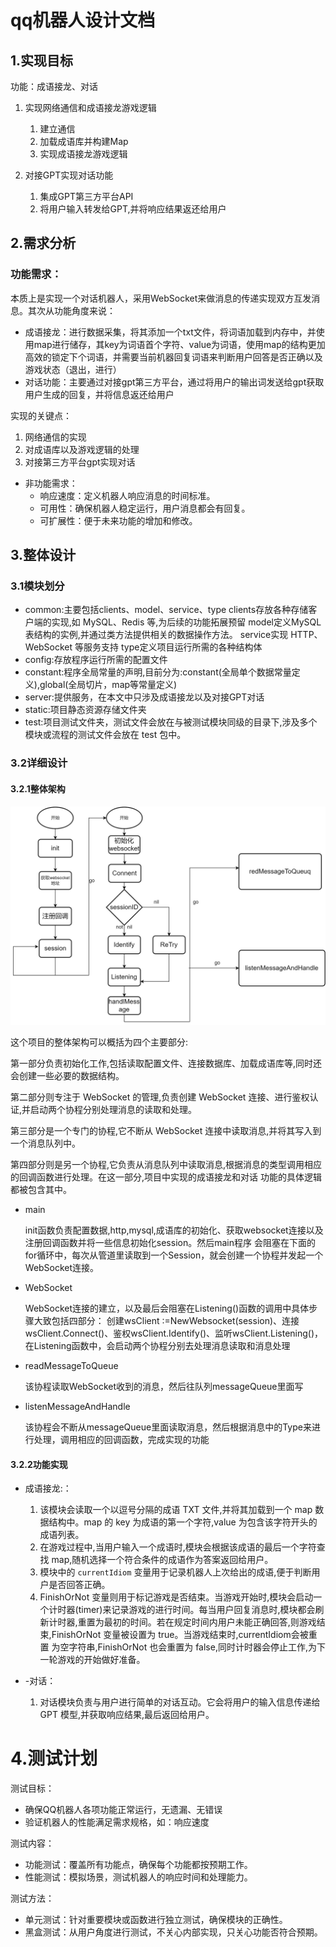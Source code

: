 # qq机器人设计文档
  ## 1.实现目标

  功能：成语接龙、对话

  1. 实现网络通信和成语接龙游戏逻辑
     1. 建立通信
     2. 加载成语库并构建Map
     3. 实现成语接龙游戏逻辑

  2. 对接GPT实现对话功能
     1. 集成GPT第三方平台API
     2. 将用户输入转发给GPT,并将响应结果返还给用户

  ## 2.需求分析

  ### 功能需求：

   本质上是实现一个对话机器人，采用WebSocket来做消息的传递实现双方互发消息。其次从功能角度来说：
  - 成语接龙：进行数据采集，将其添加一个txt文件，将词语加载到内存中，并使用map进行储存，其key为词语首个字符、value为词语，使用map的结构更加高效的锁定下个词语，并需要当前机器回复词语来判断用户回答是否正确以及游戏状态（退出，进行）
  - 对话功能：主要通过对接gpt第三方平台，通过将用户的输出词发送给gpt获取用户生成的回复，并将信息返还给用户

   实现的关键点： 

  1. 网络通信的实现 
  2. 对成语库以及游戏逻辑的处理
  3. 对接第三方平台gpt实现对话

  - 非功能需求：
    - 响应速度：定义机器人响应消息的时间标准。
    - 可用性：确保机器人稳定运行，用户消息都会有回复。
    - 可扩展性：便于未来功能的增加和修改。

  ## 3.整体设计

  ### 3.1模块划分

  - common:主要包括clients、model、service、type
           clients存放各种存储客户端的实现,如 MySQL、Redis 等,为后续的功能拓展预留
           model定义MySQL表结构的实例,并通过类方法提供相关的数据操作方法。
           service实现 HTTP、WebSocket 等服务支持
           type定义项目运行所需的各种结构体
  - config:存放程序运行所需的配置文件
  - constant:程序全局常量的声明,目前分为:constant(全局单个数据常量定义),global(全局切片，map等常量定义)
  - server:提供服务，在本文中只涉及成语接龙以及对接GPT对话
  - static:项目静态资源存储文件夹
  - test:项目测试文件夹，测试文件会放在与被测试模块同级的目录下,涉及多个模块或流程的测试文件会放在 test 包中。

  ### 3.2详细设计

  #### 3.2.1整体架构
![img_4.png](static/img_md/img_4.png)

  这个项目的整体架构可以概括为四个主要部分:

  第一部分负责初始化工作,包括读取配置文件、连接数据库、加载成语库等,同时还会创建一些必要的数据结构。

  第二部分则专注于 WebSocket 的管理,负责创建 WebSocket 连接、进行鉴权认证,并启动两个协程分别处理消息的读取和处理。

  第三部分是一个专门的协程,它不断从 WebSocket 连接中读取消息,并将其写入到一个消息队列中。

  第四部分则是另一个协程,它负责从消息队列中读取消息,根据消息的类型调用相应的回调函数进行处理。在这一部分,项目中实现的成语接龙和对话
  功能的具体逻辑都被包含其中。

  - main

    init函数负责配置数据,http,mysql,成语库的初始化、获取websocket连接以及注册回调函数并将一些信息初始化session。然后main程序
    会阻塞在下面的for循环中，每次从管道里读取到一个Session，就会创建一个协程并发起一个WebSocket连接。

  - WebSocket

    WebSocket连接的建立，以及最后会阻塞在Listening()函数的调用中具体步骤大致包括四部分：
    创建wsClient :=NewWebsocket(session)、连接wsClient.Connect()、鉴权wsClient.Identify()、监听wsClient.Listening()，在Listening函数中，会启动两个协程分别去处理消息读取和消息处理

  - readMessageToQueue

    该协程读取WebSocket收到的消息，然后往队列messageQueue里面写

  - listenMessageAndHandle

    该协程会不断从messageQueue里面读取消息，然后根据消息中的Type来进行处理，调用相应的回调函数，完成实现的功能

  #### 3.2.2功能实现
  - 成语接龙:：
      1. 该模块会读取一个以逗号分隔的成语 TXT 文件,并将其加载到一个 map 数据结构中。map 的 key 为成语的第一个字符,value 为包含该字符开头的成语列表。
      2. 在游戏过程中,当用户输入一个成语时,模块会根据该成语的最后一个字符查找 map,随机选择一个符合条件的成语作为答案返回给用户。
      3. 模块中的 `currentIdiom` 变量用于记录机器人上次给出的成语,便于判断用户是否回答正确。 
      4. FinishOrNot 变量则用于标记游戏是否结束。当游戏开始时,模块会启动一个计时器(timer)来记录游戏的进行时间。每当用户回复消息时,模块都会刷
      新计时器,重置为最初的时间。若在规定时间内用户未能正确回答,则游戏结束,FinishOrNot 变量被设置为 true。当游戏结束时,currentIdiom会被重置
      为空字符串,FinishOrNot 也会重置为 false,同时计时器会停止工作,为下一轮游戏的开始做好准备。

  - -对话： 
      1. 对话模块负责与用户进行简单的对话互动。它会将用户的输入信息传递给 GPT 模型,并获取响应结果,最后返回给用户。


  # 4.测试计划

  测试目标：
  - 确保QQ机器人各项功能正常运行，无遗漏、无错误
  - 验证机器人的性能满足需求规格，如：响应速度

  测试内容：
  - 功能测试：覆盖所有功能点，确保每个功能都按预期工作。
  - 性能测试：模拟场景，测试机器人的响应时间和处理能力。

  测试方法：

  - 单元测试：针对重要模块或函数进行独立测试，确保模块的正确性。
  - 黑盒测试：从用户角度进行测试，不关心内部实现，只关心功能否符合预期。